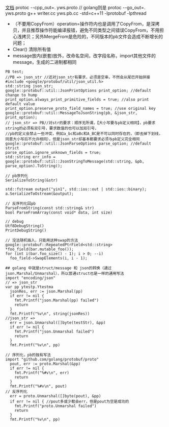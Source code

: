 [文档](https://developers.google.com/protocol-buffers/docs/reference/cpp/google.protobuf.repeated_field#RepeatedField.erase.details)
protoc --cpp_out=. yws.proto  // golang则是 protoc --go_out=. yws.proto
g++ writer.cc yws.pb.cc -std=c++11 -lprotobuf -lpthread

- （不要用CopyFrom）operation=操作符内也是调用了CopyFrom，是深拷贝，并且推荐操作符能编译报错，避免不同类型之间错误CopyFrom，不用担心浅拷贝；另外MergeFrom是危险的，不同版本的pb文件会造成不断增长的问题；
- Clear() 清除所有值
- message放内(嵌套)放外，改命名空间，改字段名称，import其他文件的message，生成的二进制都相同

```
PB test;
//PB => json_str //还对json_str有要求，必须是空串，不然会从尾巴开始拼接
#include <google/protobuf/util/json_util.h>
std::string json_str;
google::protobuf::util::JsonPrintOptions print_option; //default change to hump
print_option.always_print_primitive_fields = true; //also print default value
print_option.preserve_proto_field_names = true; //use original key
google::protobuf::util::MessageToJsonString(pb, &json_str, print_option);
// json_str => PB//对str的要求：顺序无所谓，【大小写要与pb定义相同】，pb要求string的必须有双引号，要求数值的也可以加双引号，
//pb的定义会禁止一些冲突，例如a_bc和aBc和A_BC是不可以同时存在的，（即去掉下划线，同意大小写后不允许相同），但是json_str却基本都要求必须与pb定义完全相同
google::protobuf::util::JsonParseOptions parse_option; //default strict
parse_option.ignore_unknown_fields = true;
std::string err_info = google::protobuf::util::JsonStringToMessage(std::string, &pb, parse_option).ToString();

// pb序列化
SerializeToString(&str)

std::fstream output("yin1", std::ios::out | std::ios::binary);
a.SerializeToOstream(&output);

// 反序列化回pb
ParseFromString(const std::string& str)
bool ParseFromArray(const void* data, int size)

// debug
Utf8DebugString()
PrintDebugString()

// 没法随机插入，只能用这种swap的方法
google::protobuf::RepeatedPtrField<std::string> *foo_field(bar.mutable_foo());
for (int i(bar.foo_size() - 1); i > 0; --i)
  foo_field->SwapElements(i, i - 1);

## golang 中就是struct/message 和 json的转换（通过json.Marshal/Unmarshal），所以普通struct也是一样的通用写法
import "encoding/json"
// => json_str
var pp ytestp.Ytestma
  jsonRes, err := json.Marshal(pp)
  if err != nil {
    fmt.Printf("json.Marshal(pp) failed")
    return
  }
  fmt.Printf("%v\n", string(jsonRes))
//json_str => 
  err = json.Unmarshal([]byte(testStr), &pp)
  if err != nil {
    fmt.Printf("json.Unmarshal failed")
    return
  }
  fmt.Printf("%v\n", pp)

// 序列化，pb的独有写法
import "github.com/golang/protobuf/proto"
  pout, err := proto.Marshal(&pp)
  if err != nil {
    fmt.Printf("%#v\n", err)
    return
  }
  fmt.Printf("%#v\n", pout)
// 反序列化
  err = proto.Unmarshal([]byte(pout), &pp)
  if err != nil { //pout多或少都会err，但是pout为空是成功的
    fmt.Printf("proto.Unmarshal failed")
    return
  }
  fmt.Printf("%v\n", pp)
```